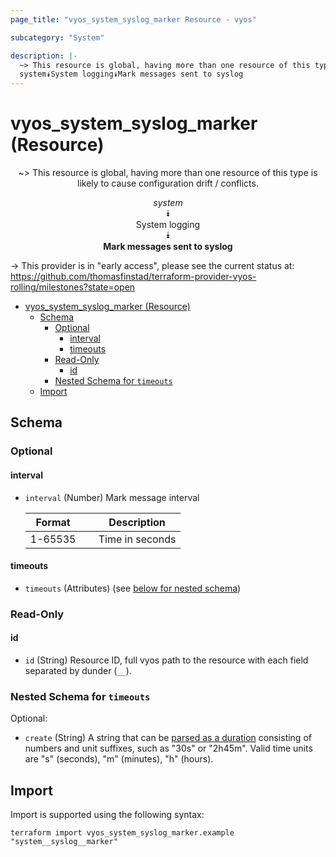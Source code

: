 ```yaml
---
page_title: "vyos_system_syslog_marker Resource - vyos"

subcategory: "System"

description: |-
  ~> This resource is global, having more than one resource of this type is likely to cause configuration drift / conflicts.
  system⯯System logging⯯Mark messages sent to syslog
---
```


# vyos_system_syslog_marker (Resource)
<center>

~> This resource is global, having more than one resource of this type is likely to cause configuration drift / conflicts.

*system*  
⯯  
System logging  
⯯  
**Mark messages sent to syslog**


</center>

-> This provider is in "early access", please see the current status at: https://github.com/thomasfinstad/terraform-provider-vyos-rolling/milestones?state=open

<!--TOC-->

- [vyos_system_syslog_marker (Resource)](#vyos_system_syslog_marker-resource)
  - [Schema](#schema)
    - [Optional](#optional)
      - [interval](#interval)
      - [timeouts](#timeouts)
    - [Read-Only](#read-only)
      - [id](#id)
    - [Nested Schema for `timeouts`](#nested-schema-for-timeouts)
  - [Import](#import)

<!--TOC-->

<!-- schema generated by tfplugindocs -->
## Schema

### Optional

#### interval
- `interval` (Number) Mark message interval

    |  Format   &emsp;|  Description      |
    |-----------|-------------------|
    |  1-65535  &emsp;|  Time in seconds  |
#### timeouts
- `timeouts` (Attributes) (see [below for nested schema](#nestedatt--timeouts))

### Read-Only

#### id
- `id` (String) Resource ID, full vyos path to the resource with each field separated by dunder (`__`).

<a id="nestedatt--timeouts"></a>
### Nested Schema for `timeouts`

Optional:

- `create` (String) A string that can be [parsed as a duration](https://pkg.go.dev/time#ParseDuration) consisting of numbers and unit suffixes, such as &#34;30s&#34; or &#34;2h45m&#34;. Valid time units are &#34;s&#34; (seconds), &#34;m&#34; (minutes), &#34;h&#34; (hours).

## Import

Import is supported using the following syntax:

```shell
terraform import vyos_system_syslog_marker.example "system__syslog__marker"
```
